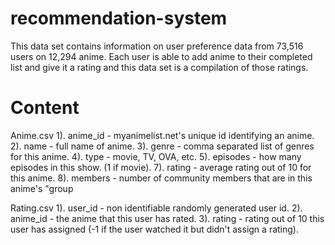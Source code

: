 # recommendation-system

This data set contains information on user preference data from 73,516 users on 12,294 anime. Each user is able to add anime to their completed list and give it a rating and this data set is a compilation of those ratings.

# Content
Anime.csv
1). anime_id - myanimelist.net's unique id identifying an anime.
2). name - full name of anime.
3). genre - comma separated list of genres for this anime.
4). type - movie, TV, OVA, etc.
5). episodes - how many episodes in this show. (1 if movie).
7). rating - average rating out of 10 for this anime.
8). members - number of community members that are in this anime's "group

Rating.csv
1). user_id - non identifiable randomly generated user id.
2). anime_id - the anime that this user has rated.
3). rating - rating out of 10 this user has assigned (-1 if the user watched it but didn't assign a rating).
